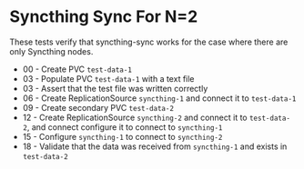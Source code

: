# Syncthing Sync For N=2

These tests verify that syncthing-sync works for the case where there
are only Syncthing nodes.

- 00 - Create PVC `test-data-1`
- 03 - Populate PVC `test-data-1` with a text file
- 03 - Assert that the test file was written correctly
- 06 - Create ReplicationSource `syncthing-1` and connect it to `test-data-1`
- 09 - Create secondary PVC `test-data-2` 
- 12 - Create ReplicationSource `syncthing-2` and connect it to `test-data-2`,
       and connect configure it to connect to `syncthing-1`
- 15 - Configure `syncthing-1` to connect to `syncthing-2`
- 18 - Validate that the data was received from `syncthing-1` and exists in
`test-data-2`